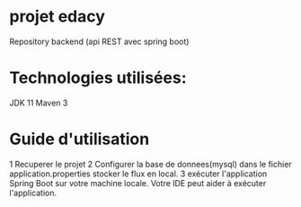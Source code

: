 # projet edacy
Repository backend (api REST avec spring boot)
# Technologies utilisées:
JDK 11
Maven 3
# Guide d'utilisation

1 Recuperer le projet
2 Configurer la base de donnees(mysql) dans le fichier application.properties  stocker le flux en local.
3 exécuter l'application Spring Boot sur votre machine locale. Votre IDE peut aider à exécuter l'application.


